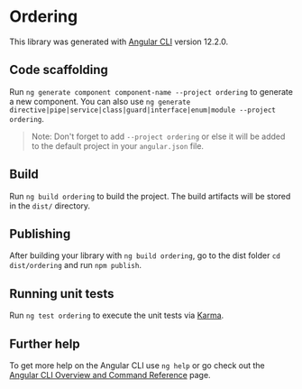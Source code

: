 # Ordering

This library was generated with [Angular CLI](https://github.com/angular/angular-cli) version 12.2.0.

## Code scaffolding

Run `ng generate component component-name --project ordering` to generate a new component. You can also use `ng generate directive|pipe|service|class|guard|interface|enum|module --project ordering`.
> Note: Don't forget to add `--project ordering` or else it will be added to the default project in your `angular.json` file. 

## Build

Run `ng build ordering` to build the project. The build artifacts will be stored in the `dist/` directory.

## Publishing

After building your library with `ng build ordering`, go to the dist folder `cd dist/ordering` and run `npm publish`.

## Running unit tests

Run `ng test ordering` to execute the unit tests via [Karma](https://karma-runner.github.io).

## Further help

To get more help on the Angular CLI use `ng help` or go check out the [Angular CLI Overview and Command Reference](https://angular.io/cli) page.
